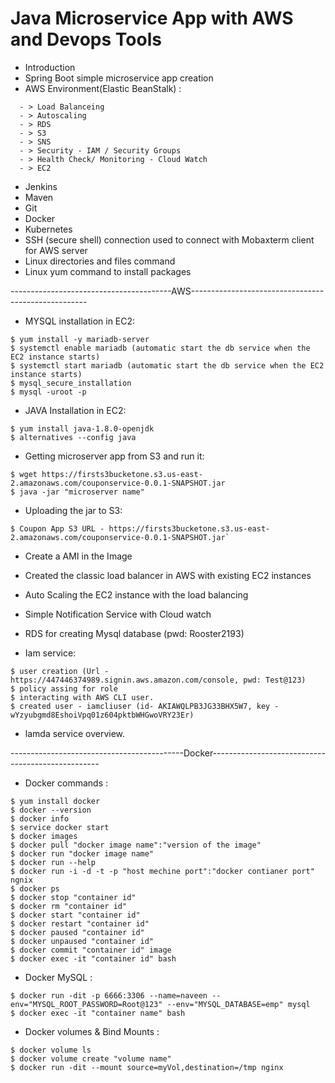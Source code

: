 # Java Microservice App with AWS and Devops Tools

- Introduction
- Spring Boot simple microservice app creation
- AWS Environment(Elastic BeanStalk) :
```
  - > Load Balanceing
  - > Autoscaling
  - > RDS
  - > S3
  - > SNS
  - > Security - IAM / Security Groups
  - > Health Check/ Monitoring - Cloud Watch
  - > EC2
```
- Jenkins
- Maven  
- Git
- Docker
- Kubernetes
- SSH (secure shell) connection used to connect with Mobaxterm client for AWS server
- Linux directories and files command 
- Linux yum command to install packages

----------------------------------------AWS----------------------------------------------------
- MYSQL installation in EC2:
```
$ yum install -y mariadb-server
$ systemctl enable mariadb (automatic start the db service when the EC2 instance starts)
$ systemctl start mariadb (automatic start the db service when the EC2 instance starts)
$ mysql_secure_installation
$ mysql -uroot -p
```

- JAVA Installation in EC2:        
```
$ yum install java-1.8.0-openjdk
$ alternatives --config java 
```

- Getting microserver app from S3 and run it:        
```
$ wget https://firsts3bucketone.s3.us-east-2.amazonaws.com/couponservice-0.0.1-SNAPSHOT.jar
$ java -jar "microserver name"
```

- Uploading the jar to S3:
```
$ Coupon App S3 URL - https://firsts3bucketone.s3.us-east-2.amazonaws.com/couponservice-0.0.1-SNAPSHOT.jar`
```
- Create a AMI in the Image

- Created the classic load balancer in AWS with existing EC2 instances

- Auto Scaling the EC2 instance with the load balancing

- Simple Notification Service with Cloud watch 

- RDS for creating Mysql database (pwd: Rooster2193)

- Iam service:
```
$ user creation (Url - https://447446374989.signin.aws.amazon.com/console, pwd: Test@123)
$ policy assing for role
$ interacting with AWS CLI user.
$ created user - iamcliuser (id- AKIAWQLPB3JG33BHX5W7, key - wYzyubgmd8EshoiVpq01z604pktbWHGwoVRY23Er)
```
- lamda service overview.

-------------------------------------------Docker--------------------------------------------------
- Docker commands :
```
$ yum install docker
$ docker --version
$ docker info
$ service docker start
$ docker images
$ docker pull "docker image name":"version of the image"
$ docker run "docker image name"
$ docker run --help
$ docker run -i -d -t -p "host mechine port":"docker contianer port" ngnix
$ docker ps
$ docker stop "container id"
$ docker rm "container id"
$ docker start "container id"
$ docker restart "container id"
$ docker paused "container id"
$ docker unpaused "container id"
$ docker commit "container id" image
$ docker exec -it "container id" bash
```
- Docker MySQL :
```
$ docker run -dit -p 6666:3306 --name=naveen --env="MYSQL_ROOT_PASSWORD=Root@123" --env="MYSQL_DATABASE=emp" mysql
$ docker exec -it "container name" bash
```
- Docker volumes & Bind Mounts :
```
$ docker volume ls
$ docker volume create "volume name"
$ docker run -dit --mount source=myVol,destination=/tmp nginx
```

